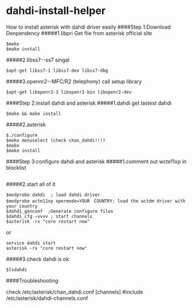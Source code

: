 # dahdi-install-helper
How to install asterisk with dahdi driver easily
####Step 1:Download Denpendency
#####1.libpri
Get file from asterisk official site
```
$make 
$make install
```
#####2.libss7--ss7 singal
```
$apt-get libss7-1 libss7-dev libss7-dbg
```
#####3.opennr2--MFC/R2 (telephony) call setup library
```
$apt-get libopenr2-3 libopenr2-bin libopenr2-dev
```
####Step 2:install dahdi and asterisk
#####1.dahdi
get lastest dahdi
```
$make && make install
```
#####2.asterisk 
```
$./configure 
$make menuselect (check chan_dahdi!!!)
$make 
$make install
```

####Step 3:configure dahdi and asterisk
#####1.comment out  wcte11xp in blocklist
```/etc/modprobe.d/dahdi.blacklist
```
#####2.start all of it
```
$modprobe dahdi  ; load dahdi driver
$modprobe wcte11xp opermode=YOUR　COUNTRY; load the wctdm driver with your country 
$dahdi_genconf  ;Generate configure files
$dahdi_cfg –vvvv ; start channels
$asterisk -rx "core restart now"
```
or
```
service dahdi start
asterisk -rx "core restart now"
```
#####3.check dahdi is ok
```
$lsdahdi
```
####Troubleshooting

check /etc/asterisk/chan_dahdi.conf
[channels]
\#include  /etc/asterisk/dahdi-channels.conf
